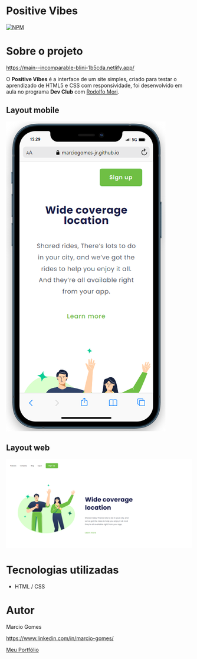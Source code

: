 # Positive Vibes
[![NPM](https://img.shields.io/npm/l/react)](https://github.com/MarcioGomes-Jr/positive-vibes/blob/main/LICENSE) 

# Sobre o projeto

https://main--incomparable-blini-1b5cda.netlify.app/

O **Positive Vibes** é a interface de um site simples, criado para testar o aprendizado de HTML5 e CSS com responsividade, foi desenvolvido em aula no programa **Dev Club** com [Rodolfo Mori](https://www.linkedin.com/in/rodolfomori/).

## Layout mobile
![Mobile 1](https://github.com/MarcioGomes-Jr/positive-vibes/blob/main/img/layout-mobile.png)

## Layout web
![Web 1](https://github.com/MarcioGomes-Jr/positive-vibes/blob/main/img/layout-web.png)

# Tecnologias utilizadas
- HTML / CSS 

# Autor

Marcio Gomes

https://www.linkedin.com/in/marcio-gomes/

[Meu Portfólio](https://portfolio-marcio.vercel.app/)
